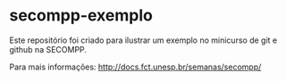 # secompp-exemplo

Este repositório foi criado para ilustrar um exemplo no minicurso de git e github na SECOMPP.

Para mais informações: http://docs.fct.unesp.br/semanas/secompp/